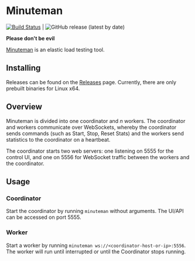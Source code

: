 # Minuteman

[![Build Status](https://travis-ci.org/bsundsrud/minuteman.svg?branch=master)](https://travis-ci.org/bsundsrud/minuteman) | ![GitHub release (latest by date)](https://img.shields.io/github/v/release/bsundsrud/minuteman)

**Please don't be evil**

[Minuteman](https://en.wikipedia.org/wiki/LGM-30_Minuteman) is an elastic load testing tool.

## Installing

Releases can be found on the [Releases](https://github.com/bsundsrud/minuteman/releases) page.  Currently, there are only prebuilt binaries for Linux x64.

## Overview

Minuteman is divided into one coordinator and *n* workers.  The coordinator and workers communicate over
WebSockets, whereby the coordinator sends commands (such as Start, Stop, Reset Stats) and the workers
send statistics to the coordinator on a heartbeat.

The coordinator starts two web servers: one listening on 5555 for the control UI, and one on 5556 for
WebSocket traffic between the workers and the coordinator.

## Usage

### Coordinator

Start the coordinator by running `minuteman` without arguments.  The UI/API can be accessed on port 5555.

### Worker

Start a worker by running `minuteman ws://<coordinator-host-or-ip>:5556`. The worker will run until
interrupted or until the Coordinator stops running.
